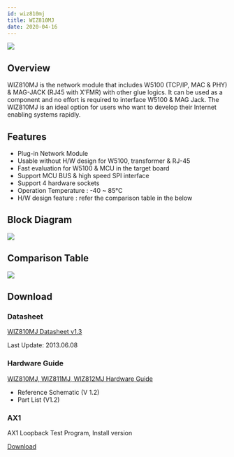 ```yaml
---
id: wiz810mj
title: WIZ810MJ
date: 2020-04-16
---
```


![](https://d3cmhcsnvv7jc.cloudfront.net/docs/img/products/wiz810mj/810mj.jpg)

## Overview

WIZ810MJ is the network module that includes W5100 (TCP/IP, MAC & PHY) & MAG-JACK (RJ45 with X’FMR) with other glue logics. It can be used as a component and no effort is required to interface W5100 & MAG Jack. The WIZ810MJ is an ideal option for users who want to develop their Internet enabling systems rapidly.

## Features

- Plug-in Network Module
- Usable without H/W design for W5100, transformer & RJ-45
- Fast evaluation for W5100 & MCU in the target board
- Support MCU BUS & high speed SPI interface
- Support 4 hardware sockets
- Operation Temperature : -40 ~ 85℃
- H/W design feature : refer the comparison table in the below

## Block Diagram

![](https://d3cmhcsnvv7jc.cloudfront.net/docs/img/products/wiz810mj/WIZ810MJ.jpg)

## Comparison Table

![](https://d3cmhcsnvv7jc.cloudfront.net/docs/img/products/wiz810mj/comparison-table.jpg)

## Download

### Datasheet

<a href="https://d3cmhcsnvv7jc.cloudfront.net/docs/img/products/wiz810mj/WIZ810MJ_DS_V130E.pdf" target="_blank">WIZ810MJ Datasheet v1.3</a>

Last Update: 2013.06.08

### Hardware Guide

<a href="https://d3cmhcsnvv7jc.cloudfront.net/docs/img/products/wiz810mj/WIZ8xx_MJ_Hardware.zip" target="_blank">WIZ810MJ, WIZ811MJ, WIZ812MJ Hardware Guide</a>

- Reference Schematic (V 1.2)
- Part List (V1.2)

### AX1

AX1 Loopback Test Program, Install version

<a href="https://d3cmhcsnvv7jc.cloudfront.net/docs/img/products/wiz820io/AX1.zip" target="_blank">Download</a>
